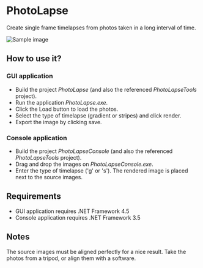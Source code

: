 # PhotoLapse

Create single frame timelapses from photos taken in a long interval of time.

![Sample image](https://raw.githubusercontent.com/hajduakos/PhotoLapse/master/Other/sample.jpg)

## How to use it?

### GUI application
* Build the project *PhotoLapse* (and also the referenced *PhotoLapseTools* project).
* Run the application *PhotoLapse.exe*.
* Click the Load button to load the photos.
* Select the type of timelapse (gradient or stripes) and click render.
* Export the image by clicking save.

### Console application
* Build the project *PhotoLapseConsole* (and also the referenced *PhotoLapseTools* project).
* Drag and drop the images on *PhotoLapseConsole.exe*.
* Enter the type of timelapse ('g' or 's'). The rendered image is placed next to the source images.

## Requirements
* GUI application requires .NET Framework 4.5
* Console application requires .NET Framework 3.5

## Notes
The source images must be aligned perfectly for a nice result. Take the photos from a tripod, or align them with a software.